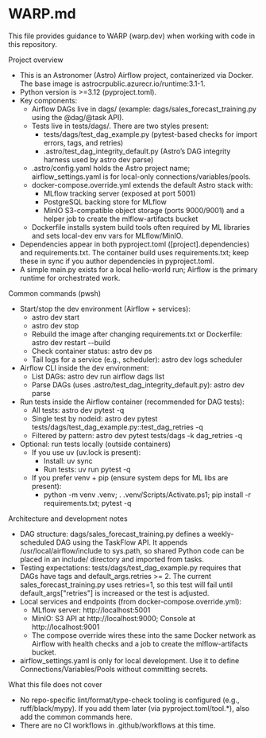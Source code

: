 # WARP.md

This file provides guidance to WARP (warp.dev) when working with code in this repository.

Project overview
- This is an Astronomer (Astro) Airflow project, containerized via Docker. The base image is astrocrpublic.azurecr.io/runtime:3.1-1.
- Python version is >=3.12 (pyproject.toml).
- Key components:
  - Airflow DAGs live in dags/ (example: dags/sales_forecast_training.py using the @dag/@task API).
  - Tests live in tests/dags/. There are two styles present:
    - tests/dags/test_dag_example.py (pytest-based checks for import errors, tags, and retries)
    - .astro/test_dag_integrity_default.py (Astro’s DAG integrity harness used by astro dev parse)
  - .astro/config.yaml holds the Astro project name; airflow_settings.yaml is for local-only connections/variables/pools.
  - docker-compose.override.yml extends the default Astro stack with:
    - MLflow tracking server (exposed at port 5001)
    - PostgreSQL backing store for MLflow
    - MinIO S3-compatible object storage (ports 9000/9001) and a helper job to create the mlflow-artifacts bucket
  - Dockerfile installs system build tools often required by ML libraries and sets local-dev env vars for MLflow/MinIO.
- Dependencies appear in both pyproject.toml ([project].dependencies) and requirements.txt. The container build uses requirements.txt; keep these in sync if you author dependencies in pyproject.toml.
- A simple main.py exists for a local hello-world run; Airflow is the primary runtime for orchestrated work.

Common commands (pwsh)
- Start/stop the dev environment (Airflow + services):
  - astro dev start
  - astro dev stop
  - Rebuild the image after changing requirements.txt or Dockerfile: astro dev restart --build
  - Check container status: astro dev ps
  - Tail logs for a service (e.g., scheduler): astro dev logs scheduler
- Airflow CLI inside the dev environment:
  - List DAGs: astro dev run airflow dags list
  - Parse DAGs (uses .astro/test_dag_integrity_default.py): astro dev parse
- Run tests inside the Airflow container (recommended for DAG tests):
  - All tests: astro dev pytest -q
  - Single test by nodeid: astro dev pytest tests/dags/test_dag_example.py::test_dag_retries -q
  - Filtered by pattern: astro dev pytest tests/dags -k dag_retries -q
- Optional: run tests locally (outside containers)
  - If you use uv (uv.lock is present):
    - Install: uv sync
    - Run tests: uv run pytest -q
  - If you prefer venv + pip (ensure system deps for ML libs are present):
    - python -m venv .venv; . .venv/Scripts/Activate.ps1; pip install -r requirements.txt; pytest -q

Architecture and development notes
- DAG structure: dags/sales_forecast_training.py defines a weekly-scheduled DAG using the TaskFlow API. It appends /usr/local/airflow/include to sys.path, so shared Python code can be placed in an include/ directory and imported from tasks.
- Testing expectations: tests/dags/test_dag_example.py requires that DAGs have tags and default_args.retries >= 2. The current sales_forecast_training.py uses retries=1, so this test will fail until default_args["retries"] is increased or the test is adjusted.
- Local services and endpoints (from docker-compose.override.yml):
  - MLflow server: http://localhost:5001
  - MinIO: S3 API at http://localhost:9000; Console at http://localhost:9001
  - The compose override wires these into the same Docker network as Airflow with health checks and a job to create the mlflow-artifacts bucket.
- airflow_settings.yaml is only for local development. Use it to define Connections/Variables/Pools without committing secrets.

What this file does not cover
- No repo-specific lint/format/type-check tooling is configured (e.g., ruff/black/mypy). If you add them later (via pyproject.toml/tool.*), also add the common commands here.
- There are no CI workflows in .github/workflows at this time.
